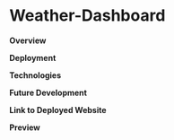 # Weather-Dashboard

**Overview**

>

**Deployment**

>

**Technologies**

>

**Future Development**

>

**Link to Deployed Website**

>

**Preview**
